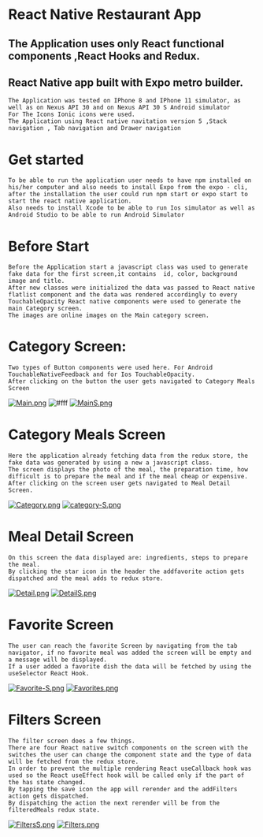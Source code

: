 # React Native Restaurant App

## The Application uses only React functional components ,React Hooks and Redux.

## React Native app built with Expo metro builder.

```
The Application was tested on IPhone 8 and IPhone 11 simulator, as well as on Nexus API 30 and on Nexus API 30 S Android simulator
For The Icons Ionic icons were used.
The Application using React native navitation version 5 ,Stack navigation , Tab navigation and Drawer navigation
```

# Get started

```
To be able to run the application user needs to have npm installed on his/her computer and also needs to install Expo from the expo - cli, after the installation the user could run npm start or expo start to start the react native application.
Also needs to install Xcode to be able to run Ios simulator as well as Android Studio to be able to run Android Simulator
```

# Before Start

```
Before the Application start a javascript class was used to generate fake data for the first screen,it contains  id, color, background image and title.
After new classes were initialized the data was passed to React native flatlist component and the data was rendered accordingly to every TouchableOpacity React native components were used to generate the main Category screen.
The images are online images on the Main category screen.
```

# Category Screen:

```
Two types of Button components were used here. For Android TouchableNativeFeedback and for Ios TouchableOpacity.
After clicking on the button the user gets navigated to Category Meals Screen
```

[![Main.png](https://i.postimg.cc/kgGDFF1n/Main.png)](https://postimg.cc/0zg89m13)       ![#fff](https://via.placeholder.com/15/fff/000000?text=+) 
              [![MainS.png](https://i.postimg.cc/rptm7y23/MainS.png)](https://postimg.cc/f3DD9NLf)



# Category Meals Screen

```
Here the application already fetching data from the redux store, the fake data was generated by using a new a javascript class.
The screen displays the photo of the meal, the preparation time, how difficult is to prepare the meal and if the meal cheap or expensive.
After clicking on the screen user gets navigated to Meal Detail Screen.

```

[![Category.png](https://i.postimg.cc/fRmpP1g5/Category.png)](https://postimg.cc/ZWYwBsmy)
[![category-S.png](https://i.postimg.cc/7LMv5j3b/category-S.png)](https://postimg.cc/cKHkj95N)

# Meal Detail Screen

```
On this screen the data displayed are: ingredients, steps to prepare the meal.
By clicking the star icon in the header the addfavorite action gets dispatched and the meal adds to redux store.

```

[![Detail.png](https://i.postimg.cc/cJqgxth0/Detail.png)](https://postimg.cc/MnDKtTgF)
[![DetailS.png](https://i.postimg.cc/QMktj4VJ/DetailS.png)](https://postimg.cc/1gXPHKG8)

# Favorite Screen

```
The user can reach the favorite Screen by navigating from the tab navigator, if no favorite meal was added the screen will be empty and a message will be displayed.
If a user added a favorite dish the data will be fetched by using the useSelector React Hook.

```

[![Favorite-S.png](https://i.postimg.cc/vHfDPZMK/Favorite-S.png)](https://postimg.cc/HVWpnHr0)
[![Favorites.png](https://i.postimg.cc/Gph2hPY0/Favorites.png)](https://postimg.cc/JsvmpkPK)

# Filters Screen

```
The filter screen does a few things.
There are four React native switch components on the screen with the switches the user can change the component state and the type of data will be fetched from the redux store.
In order to prevent the multiple rendering React useCallback hook was used so the React useEffect hook will be called only if the part of the has state changed.
By tapping the save icon the app will rerender and the addFilters action gets dispatched.
By dispatching the action the next rerender will be from the filteredMeals redux state.
```

[![FiltersS.png](https://i.postimg.cc/wvQ0cpMR/FiltersS.png)](https://postimg.cc/WFtGTxMs)
[![Filters.png](https://i.postimg.cc/VL6DM285/Filters.png)](https://postimg.cc/s1kYC61R)

